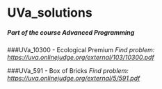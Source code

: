 # UVa_solutions
##### Part of the course Advanced Programming

###UVa_10300 - Ecological Premium
*Find problem: https://uva.onlinejudge.org/external/103/10300.pdf*

###UVa_591 - Box of Bricks
*Find problem: https://uva.onlinejudge.org/external/5/591.pdf*
